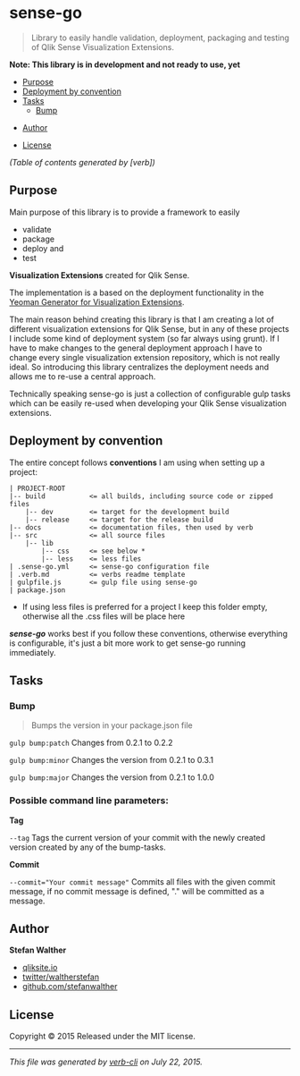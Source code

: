 # sense-go

> Library to easily handle validation, deployment, packaging and testing of Qlik Sense Visualization Extensions.

**Note: This library is in development and not ready to use, yet**

<!-- toc -->

+ [Purpose](#purpose)
+ [Deployment by convention](#deployment-by-convention)
+ [Tasks](#tasks)
  - [Bump](#bump)
* [Author](#author)
+ [License](#license)

_(Table of contents generated by [verb])_

<!-- tocstop -->

## Purpose

Main purpose of this library is to provide a framework to easily

+ validate
+ package
+ deploy and
+ test

**Visualization Extensions** created for Qlik Sense.

The implementation is a based on the deployment functionality in the [Yeoman Generator for Visualization Extensions](https://github.com/stefanwalther/generator-qsExtension).

The main reason behind creating this library is that I am creating a lot of different visualization extensions for Qlik Sense, but in any of these projects I include some kind of deployment system (so far always using grunt). If I have to make changes to the general deployment approach I have to change every single visualization extension repository, which is not really ideal. So introducing this library centralizes the deployment needs and allows me to re-use a central approach.

Technically speaking sense-go is just a collection of configurable gulp tasks which can be easily re-used when developing your Qlik Sense visualization extensions.

## Deployment by convention

The entire concept follows **conventions** I am using when setting up a project:

```
| PROJECT-ROOT
|-- build           <= all builds, including source code or zipped files
    |-- dev         <= target for the development build
    |-- release     <= target for the release build
|-- docs            <= documentation files, then used by verb
|-- src             <= all source files
    |-- lib
        |-- css     <= see below *
        |-- less    <= less files
| .sense-go.yml     <= sense-go configuration file
| .verb.md          <= verbs readme template
| gulpfile.js       <= gulp file using sense-go
| package.json
```

* If using less files is preferred for a project I keep this folder empty, otherwise all the .css files will be place here

**_sense-go_** works best if you follow these conventions, otherwise everything is configurable, it's just a bit more work to get sense-go running immediately.

## Tasks

### Bump

> Bumps the version in your package.json file

`gulp bump:patch`
Changes from 0.2.1 to 0.2.2

`gulp bump:minor`
Changes the version from 0.2.1 to 0.3.1

`gulp bump:major`
Changes the version from 0.2.1 to 1.0.0

### Possible command line parameters:

**Tag**

`--tag`
Tags the current version of your commit with the newly created version created by any of the bump-tasks.

**Commit**

`--commit="Your commit message"`
Commits all files with the given commit message, if no commit message is defined, "." will be committed as a message.

## Author

**Stefan Walther**

+ [qliksite.io](http://qliksite.io)
+ [twitter/waltherstefan](http://twitter.com/waltherstefan)
+ [github.com/stefanwalther](http://github.com/stefanwalther)

## License

Copyright © 2015
Released under the MIT license.

***

_This file was generated by [verb-cli](https://github.com/assemble/verb-cli) on July 22, 2015._